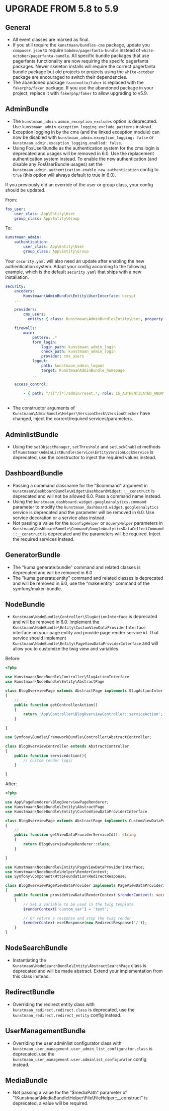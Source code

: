 UPGRADE FROM 5.8 to 5.9
=======================

General
-------

* All event classes are marked as final.
* If you still require the `kunstmaan/bundles-cms` package, update you `composer.json` to require `babdev/pagerfanta-bundle`
  instead of `white-october/pagerfanta-bundle`. All specific bundle packages that use pagerfanta functionality are now requiring
  the specifc pagerfanta packages. Newer skeleton installs will require the correct pagerfanta bundle package but old projects
  or projects using the `white-october` package are encouraged to switch their dependencies.
* The abandoned package `fzaninotto/faker` is replaced with the `fakerphp/faker` package. If you use the abandoned package
  in your project, replace it with `fakerphp/faker` to allow upgrading to v5.9.

AdminBundle
------------

* The `kunstmaan_admin.admin_exception_excludes` option is deprecated. Use `kunstmaan_admin.exception_logging.exclude_patterns` instead.
* Exception logging in by the cms (and the linked exception module) can now be disabled with `kunstmaan_admin.exception_logging: false` or `kunstmaan_admin.exception_logging.enabled: false`.
* Using FosUserBundle as the authentication system for the cms login is deprecated and usages will be removed in 6.0. Use the replacement authentication system instead.
  To enable the new authentication (and disable any FosUserBundle usages) set the `kunstmaan_admin.authentication.enable_new_authentication` config to `true` (this option will always default to true in 6.0).

If you previously did an override of the user or group class, your config should be updated.

From:
```yaml
fos_user:
    user_class: App\Entity\User
    group_class: App\Entity\Group
```

To:
```yaml
kunstmaan_admin:
    authentication:
        user_class: App\Entity\User
        group_class: App\Entity\Group
```

Your `security.yaml` will also need an update after enabling the new authentication system. Adapt your config according to the following example,
which is the default `security.yaml` that ships with a new installation.

```yaml
security:
    encoders:
        Kunstmaan\AdminBundle\Entity\UserInterface: bcrypt
    ...

    providers:
        cms_users:
          entity: { class: Kunstmaan\AdminBundle\Entity\User, property: username }

    firewalls:
        main:
            pattern: .*
            form_login:
                login_path: kunstmaan_admin_login
                check_path: kunstmaan_admin_login
                provider: cms_users
            logout:
                path: kunstmaan_admin_logout
                target: KunstmaanAdminBundle_homepage
            ...

    access_control:
        ...
        - { path: ^/([^/]*)/admin/reset.*, role: IS_AUTHENTICATED_ANONYMOUSLY }
        ...
```
* The constructor arguments of `Kunstmaan\AdminBundle\Helper\VersionCheck\VersionChecker` have changed, inject the correct/required services/parameters.

AdminlistBundle
------------

* Using the `setObjectManager`, `setThreshold` and `setLockEnabled` methods of `Kunstmaan\AdminListBundle\Service\EntityVersionLockService` is deprecated, use the constructor to inject the required values instead.

DashboardBundle
------------

* Passing a command classname for the "$command" argument in `Kunstmaan\DashboardBundle\Widget\DashboardWidget::__construct` is deprecated and will not be allowed 6.0. Pass a command name instead.
* Using the `kunstmaan_dashboard.widget.googleanalytics.command` parameter to modify the `kunstmaan_dashboard.widget.googleanalytics` service is deprecated and the parameter will be removed in 6.0. Use service decoration or a service alias instead.
* Not passing a value for the `$configHelper` or `$queryHelper` parameters in `Kunstmaan\DashboardBundle\Command\GoogleAnalyticsDataCollectCommand::__construct` is deprecated and the parameters will be required. Inject the required services instead.

GeneratorBundle
------------

* The "kuma:generate:bundle" command and related classes is deprecated and will be removed in 6.0
* The "kuma:generate:entity" command and related classes is deprecated and will be removed in 6.0, use the "make:entity" command of the symfony/maker-bundle.

NodeBundle
----------

* `Kunstmaan\NodeBundle\Controller\SlugActionInterface` is deprecated and will be removed in 6.0. Implement the `Kunstmaan\NodeBundle\Entity\CustomViewDataProviderInterface` 
  interface on your page entity and provide page render service id. That service should implement `Kunstmaan\NodeBundle\Entity\PageViewDataProviderInterface` and will allow you to customize the twig view and variables.

Before: 

```php
<?php

use Kunstmaan\NodeBundle\Controller\SlugActionInterface
use Kunstmaan\NodeBundle\Entity\AbstractPage

class BlogOverviewPage extends AbstractPage implements SlugActionInterface
{
    // ...
    public function getControllerAction()
    {
        return 'App\Controller\BlogOverviewController::serviceAction';
    }

}

use Symfony\Bundle\FrameworkBundle\Controller\AbstractController;

class BlogOverviewController extends AbstractController
{
    public function serviceAction(){
        // Custom render logic
    }

}
```

After:

```php
<?php

use App\PageRenderer\BlogOverviewPageRenderer;
use Kunstmaan\NodeBundle\Entity\AbstractPage
use Kunstmaan\NodeBundle\Entity\CustomViewDataProviderInterface

class BlogOverviewPage extends AbstractPage implements CustomViewDataProviderInterface
{
    // ...
    public function getViewDataProviderServiceId(): string
    {
        return BlogOverviewPageRenderer::class;
    }

}

use Kunstmaan\NodeBundle\Entity\PageViewDataProviderInterface;
use Kunstmaan\NodeBundle\Helper\RenderContext;
use Symfony\Component\HttpFoundation\RedirectResponse;

class BlogOverviewPageViewDataProvider implements PageViewDataProviderInterface
{
    public function provideViewData(RenderContext $renderContext): void
    {
        // Set a variable to be used in the twig template
        $renderContext['custom_var'] = 'text';

        // Or return a response and stop the twig render
        $renderContext->setResponse(new RedirectResponse('/'));
    }
}
```

NodeSearchBundle
------------

* Instantiating the `Kunstmaan\NodeSearchBundle\Entity\AbstractSearchPage` class is deprecated and will be made abstract. Extend your implementation from this class instead.

RedirectBundle
------------

* Overriding the redirect entity class with `kunstmaan_redirect.redirect.class` is deprecated, use the `kunstmaan_redirect.redirect_entity` config instead.

UserManagementBundle
------------

* Overriding the user adminlist configurator class with `kunstmaan_user_management.user_admin_list_configurator.class` is deprecated, use the `kunstmaan_user_management.user.adminlist_configurator` config instead.

MediaBundle
----------

* Not passing a value for the "$mediaPath" parameter of "\Kunstmaan\MediaBundle\Helper\File\FileHelper::__construct" is deprecated, a value will be required.
